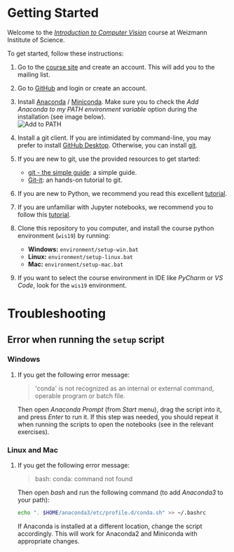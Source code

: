 # Getting Started

Welcome to the [*Introduction to Computer Vision*](https://wis-intro-vision-2019.wikidot.com/) course at Weizmann Institute of Science.

To get started, follow these instructions:
1. Go to the [course site](https://wis-intro-vision-2019.wikidot.com/) and create an account. This will add you to the mailing list.
2. Go to [GitHub](https://github.com/) and login or create an account.
3. Install [Anaconda](https://www.anaconda.com/download/) / [Miniconda](https://conda.io/miniconda.html). Make sure you to check the *Add Anaconda to my PATH environment variable* option during the installation (see image below).  
![Add to PATH](https://i.stack.imgur.com/rxpOG.png)
4. Install a git client. If you are intimidated by command-line, you may prefer to install [GitHub Desktop](https://desktop.github.com/). Otherwise, you can install [git](https://git-scm.com/downloads).
5. If you are new to git, use the provided resources to get started:
    - [git - the simple guide](http://rogerdudler.github.io/git-guide/): a simple guide.
    - [Git-it](https://github.com/jlord/git-it-electron#what-to-install): an hands-on tutorial to git.
6. If you are new to Python, we recommend you read this excellent [tutorial](http://cs231n.github.io/python-numpy-tutorial/).
7. If you are unfamiliar with Jupyter notebooks, we recommend you to follow this [tutorial](https://www.dataquest.io/blog/jupyter-notebook-tutorial/).
8. Clone this repository to you computer, and install the course python environment (`wis19`) by running:
    - **Windows:** `environment/setup-win.bat`
    - **Linux:** `environment/setup-linux.bat`
    - **Mac:** `environment/setup-mac.bat`

9. If you want to select the course environment in IDE like *PyCharm* or *VS Code*, look for the `wis19` environment.


# Troubleshooting

## Error when running the `setup` script
### Windows
1. If you get the following error message:
    > 'conda' is not recognized as an internal or external command, operable program or batch file.

    Then open *Anaconda Prompt* (from *Start* menu), drag the script into it, and press *Enter* to run it. If this step was needed, you should repeat it when running the scripts to open the notebooks (see in the relevant exercises). 

### Linux and Mac
1. If you get the following error message:
    > bash: conda: command not found

    Then open *bash* and run the following command (to add *Anaconda3* to your path):
    ```bash
    echo ". $HOME/anaconda3/etc/profile.d/conda.sh" >> ~/.bashrc
    ```
    If Anaconda is installed at a different location, change the script accordingly. This will work for Anaconda2 and Miniconda with appropriate changes.